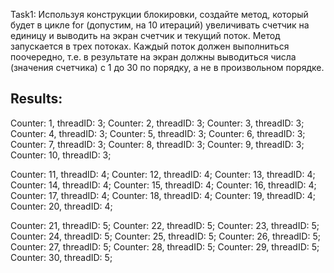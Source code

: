 ﻿Task1: Используя конструкции блокировки, создайте метод, который будет в цикле for (допустим, на 10
       итераций) увеличивать счетчик на единицу и выводить на экран счетчик и текущий поток.
       Метод запускается в трех потоках. Каждый поток должен выполниться поочередно, т.е. в
       результате на экран должны выводиться числа (значения счетчика) с 1 до 30 по порядку, а не в
       произвольном порядке.

 Results:
--------------------------------------
Counter: 1, threadID: 3;
Counter: 2, threadID: 3;
Counter: 3, threadID: 3;
Counter: 4, threadID: 3;
Counter: 5, threadID: 3;
Counter: 6, threadID: 3;
Counter: 7, threadID: 3;
Counter: 8, threadID: 3;
Counter: 9, threadID: 3;
Counter: 10, threadID: 3;

Counter: 11, threadID: 4;
Counter: 12, threadID: 4;
Counter: 13, threadID: 4;
Counter: 14, threadID: 4;
Counter: 15, threadID: 4;
Counter: 16, threadID: 4;
Counter: 17, threadID: 4;
Counter: 18, threadID: 4;
Counter: 19, threadID: 4;
Counter: 20, threadID: 4;

Counter: 21, threadID: 5;
Counter: 22, threadID: 5;
Counter: 23, threadID: 5;
Counter: 24, threadID: 5;
Counter: 25, threadID: 5;
Counter: 26, threadID: 5;
Counter: 27, threadID: 5;
Counter: 28, threadID: 5;
Counter: 29, threadID: 5;
Counter: 30, threadID: 5;
